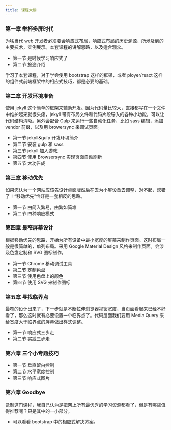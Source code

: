 ```yaml
---
title: 课程大纲
---
```


### 第一章 举杯多屏时代

为啥当代 web 开发者必须要会响应式布局，响应式布局的历史渊源，所涉及到的主要技术，实例展示。本套课程的讲解思路，以及适合观众。

- 第一节 是时候学习响应式了
- 第二节 旅途介绍

<!-- 相应式三大技术一定要提一下
理论知识课程里面一定从略，指向我的书，在我的书里面要详细讲

鼓吹一下：咱们课程中用到的 gulp 这套系统，其实也是 google 全力推动的，见  web starter kit
同样的思路也会在 http://yeoman.io/ 中被看到，所以这套课程也可以为学习 yeoman 打下基础。
 -->

<!--  就是重新设计  http://www.imooc.com/view/333  -->

学习了本套课程，对于学会使用 bootstrap 这样的框架，或者 ployer/react 这样的组件式前端框架中的相应式技巧，都是必要的基础。

<!--
h5bt
http://yeoman.io/
pure/foundation/bs
ploymer
 -->


### 第二章 开发环境准备

使用 jekyll 这个简单的框架来辅助开发。因为代码量比较大，直接都写在一个文件中维护起来就很头疼，jekyll 带有布局文件和代码片段导入的各种小功能，可以让代码结构清晰。另外会配合 Gulp 来运行一些自动化任务，比如 sass 编辑，添加 vendor 前缀，以及用 browersync 来调试页面。

- 第一节 jekyll&gulp 开发环境简介
- 第二节 安装 gulp 和 sass
- 第三节 jekyll 加入游戏
- 第四节 使用 Browsersync 实现页面自动刷新
- 第五节 大功告成


### 第三章 移动优先

如果您认为一个网站应该先设计桌面版然后在去为小屏设备去调整，对不起，您错了！“移动优先”恰好是一套相反的思路。

- 第一节 由简入繁易，由繁如简难
- 第二节 四种响应模式


### 第四章 最窄屏幕设计

根据移动优先的思路，开始为所有设备中最小宽度的屏幕来制作页面。这时布局一般是很简单的，单列布局。采用 Google Material Design 风格来制作页面。会涉及色盘定制和 SVG 图标制作。


- 第一节 Chrome 移动调试工具
- 第二节 定制色盘
- 第三节 使用色盘上的颜色
- 第四节 使用 SVG 来制作图标


### 第五章 寻找临界点

最窄的设计出来了，下一步就是不断拉伸浏览器视窗宽度，当页面看起来已经不好看了，那么这时就有必要设置一个临界点了。代码层面我们要用 Media Query 来给宽度大于临界点的屏幕做出样式调整。

- 第一节 响应式三步走
- 第二节 实践三步走


### 第六章 三个小专题技巧

- 第一节 垂直留白控制
- 第二节 水平宽度控制
- 第三节 响应式图片

### 第六章 Goodbye


录制这门课程，我自己认为是把网上所有最优秀的学习资源都看了，但是有哪些值得推荐呢？只是其中的一小部分。

- 可以看看 bootstrap 中的相应式解决方案。

<!--
http://webdesign.tutsplus.com/categories/responsive-web-design?page=4

觉对值得推荐的资源
 -->

<!-- peter,相关的参考资料等，从这门课一开始，做个统计，可以添加到本网站的wiki中，如参考资料链接、补充资料、相关教学资料等。
 -->

<!-- 做成一个 webapp 挺有意思https://developers.google.com/web/fundamentals/device-access/?hl=en -->


<!--
自己拿不准的问题，一律参考：http://yeoman.io/

http://mediaqueri.es/
 -->
